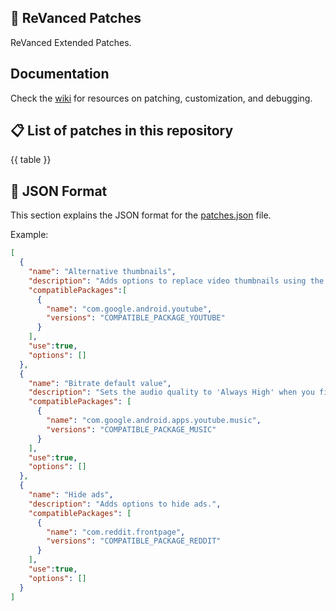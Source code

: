 ## 🧩 ReVanced Patches

ReVanced Extended Patches.

## Documentation

Check the [wiki](https://github.com/anddea/revanced-patches/wiki) for resources on patching, customization, and debugging.

## 📋 List of patches in this repository

{{ table }}

## 📝 JSON Format

This section explains the JSON format for the [patches.json](patches.json) file.

Example:

```json
[
  {
    "name": "Alternative thumbnails",
    "description": "Adds options to replace video thumbnails using the DeArrow API or image captures from the video.",
    "compatiblePackages":[
      {
        "name": "com.google.android.youtube",
        "versions": "COMPATIBLE_PACKAGE_YOUTUBE"
      }
    ],
    "use":true,
    "options": []
  },
  {
    "name": "Bitrate default value",
    "description": "Sets the audio quality to 'Always High' when you first install the app.",
    "compatiblePackages": [
      {
        "name": "com.google.android.apps.youtube.music",
        "versions": "COMPATIBLE_PACKAGE_MUSIC"
      }
    ],
    "use":true,
    "options": []
  },
  {
    "name": "Hide ads",
    "description": "Adds options to hide ads.",
    "compatiblePackages": [
      {
        "name": "com.reddit.frontpage",
        "versions": "COMPATIBLE_PACKAGE_REDDIT"
      }
    ],
    "use":true,
    "options": []
  }
]
```